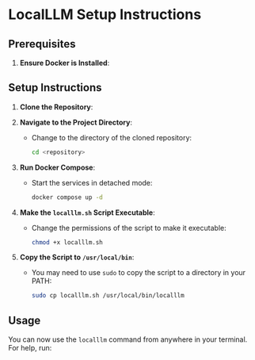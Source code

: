 # LocalLLM Setup Instructions

## Prerequisites

1. **Ensure Docker is Installed**:

## Setup Instructions

1. **Clone the Repository**:
2. **Navigate to the Project Directory**:
   - Change to the directory of the cloned repository:
     ```bash
     cd <repository>
     ```

3. **Run Docker Compose**:
   - Start the services in detached mode:
     ```bash
     docker compose up -d
     ```

4. **Make the `localllm.sh` Script Executable**:
   - Change the permissions of the script to make it executable:
     ```bash
     chmod +x localllm.sh
     ```

5. **Copy the Script to `/usr/local/bin`**:
   - You may need to use `sudo` to copy the script to a directory in your PATH:
     ```bash
     sudo cp localllm.sh /usr/local/bin/localllm
     ```

## Usage

You can now use the `localllm` command from anywhere in your terminal. For help, run: